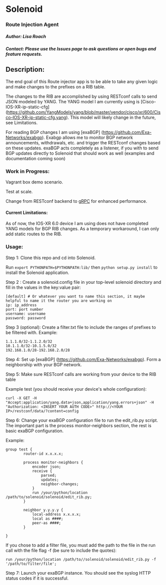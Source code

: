 # Solenoid
### Route Injection Agent
##### Author: Lisa Roach
##### Contact: Please use the Issues page to ask questions or open bugs and feature requests. 

## Description:

The end goal of this Route injector app is to be able to take any given logic and 
make changes to the prefixes on a RIB table.

The changes to the RIB are accomplished by using RESTconf calls to send JSON modeled by YANG. The YANG model I am currently using is [Cisco-IOS-XR-ip-static-cfg] (https://github.com/YangModels/yang/blob/master/vendor/cisco/xr/600/Cisco-IOS-XR-ip-static-cfg.yang). This model will likely change in the future, see Limitations.

For reading BGP changes I am using [exaBGP] (https://github.com/Exa-Networks/exabgp). Exabgp allows me to monitor BGP network announcements, withdrawals, etc. and trigger the RESTconf changes based on these updates. exaBGP acts completely as a listener, if you with to send BGP updates directly to Solenoid that should work as well (examples and documentation coming soon)

### Work in Progress:

Vagrant box demo scenario. 

Test at scale.

Change from RESTconf backend to [gRPC](http://www.grpc.io/docs/tutorials/basic/python.html) for enhanced performance.

#### Current Limitations:

As of now, the IOS-XR 6.0 device I am using does not have completed YANG models
for BGP RIB changes. As a temporary workaround, I can only add static routes
to the RIB.


### Usage:

Step 1: Clone this repo and cd into Solenoid.

Run ```export PYTHONPATH=$PYTHONPATH:lib/``` then ```python setup.py install``` to install the Solenoid application. 

Step 2 : Create a solenoid.config file in your top-level solenoid directory and fill in the values in the key:value pair:

```
[default] # Or whatever you want to name this section, it maybe helpful to name it the router you are working on
ip: ip_address
port: port number
username: username
password: password
```

Step 3 (optional): Create a filter.txt file to include the ranges of prefixes to be filtered with. Example:

```
1.1.1.0/32-1.1.2.0/32
10.1.1.0/32-10.1.5.0/32
192.168.1.0/28-192.168.2.0/28
```

Step 4: Set up [exaBGP] (https://github.com/Exa-Networks/exabgp). Form a neighborship with your BGP network. 

Step 5: Make sure RESTconf calls are working from your device to the RIB table

Example test (you should receive your device's whole configuration):

```
curl -X GET -H "Accept:application/yang.data+json,application/yang.errors+json" -H "Authorization: <INSERT YOUR AUTH CODE>" http://<YOUR IP>/restconf/data/?content=config
```

Step 6: Change your exaBGP configuration file to run the edit_rib.py script. The important part is the process monitor-neighbors section, the rest is basic exaBGP configuration.


Example:

```
group test {
        router-id x.x.x.x;

        process monitor-neighbors {
            encoder json;
            receive {
                parsed;
                updates;
                neighbor-changes;
            }
            run /your/python/location /path/to/solenoid/solenoid/edit_rib.py;
        }

        neighbor y.y.y.y {
            local-address x.x.x.x;
            local as ####;
            peer-as ####;
        }

}

```

If you chose to add a filter file, you must add the path to the file in the run call with the file flag -f (be sure to include the quotes):

```
run /your/python/location /path/to//solenoid/solenoid/edit_rib.py -f '/path/to/filter/file';
```

Step 7: Launch your exaBGP instance. You should see the syslog HTTP status codes if it is successful. 
